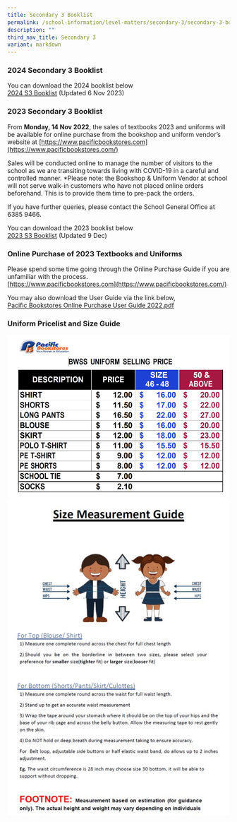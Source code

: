 ```yaml
---
title: Secondary 3 Booklist
permalink: /school-information/level-matters/secondary-3/secondary-3-booklist/
description: ""
third_nav_title: Secondary 3
variant: markdown
---
```

### 2024 Secondary 3 Booklist
You can download the 2024 booklist below  
[2024 S3 Booklist](/files/Book%20Lists/2024/2024%20bowen%20s3%20booklist%20ver061123.pdf) (Updated 6 Nov 2023)


### 2023 Secondary 3 Booklist

From **Monday, 14 Nov 2022**, the sales of textbooks 2023 and uniforms will be available for online purchase from the bookshop and uniform vendor’s website at [https://www.pacificbookstores.com](https://www.pacificbookstores.com/)  
  
Sales will be conducted online to manage the number of visitors to the school as we are transiting towards living with COVID-19 in a careful and controlled manner. \*Please note: the Bookshop & Uniform Vendor at school will not serve walk-in customers who have not placed online orders beforehand. This is to provide them time to pre-pack the orders.  
  
If you have further queries, please contact the School General Office at 6385 9466.  
  
You can download the 2023 booklist below  
[2023 S3 Booklist](/files/2023%20S3%20Booklist%20Updated%209%20Dec.pdf) (Updated 9 Dec)

### Online Purchase of 2023 Textbooks and Uniforms

Please spend some time going through the Online Purchase Guide if you are unfamiliar with the process.  
[https://www.pacificbookstores.com](https://www.pacificbookstores.com/)  
  
You may also download the User Guide via the link below,  
[Pacific Bookstores Online Purchase User Guide 2022.pdf](/files/Pacific%20Bookstores%20Online%20Purchase%20User%20Guide%202022.pdf)

### Uniform Pricelist and Size Guide
![](/images/2022%20Uniform%20Pricelist.jpg)
![](/images/Size%20guide.jpg)